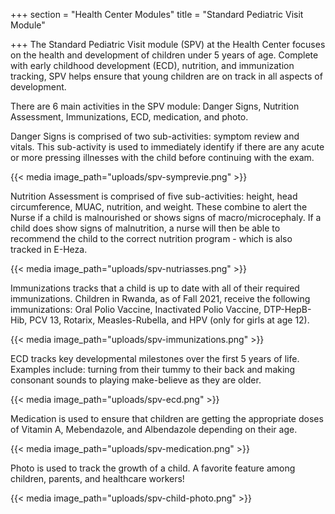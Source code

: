 +++
section = "Health Center Modules"
title = "Standard Pediatric Visit Module"

+++
The Standard Pediatric Visit module (SPV) at the Health Center focuses on the health and development of children under 5 years of age. Complete with early childhood development (ECD), nutrition, and immunization tracking, SPV helps ensure that young children are on track in all aspects of development.

There are 6 main activities in the SPV module: Danger Signs, Nutrition Assessment, Immunizations, ECD, medication, and photo.

Danger Signs is comprised of two sub-activities: symptom review and vitals. This sub-activity is used to immediately identify if there are any acute or more pressing illnesses with the child before continuing with the exam.

{{< media image_path="uploads/spv-symprevie.png" >}}

Nutrition Assessment is comprised of five sub-activities: height, head circumference, MUAC, nutrition, and weight. These combine to alert the Nurse if a child is malnourished or shows signs of macro/microcephaly. If a child does show signs of malnutrition, a nurse will then be able to recommend the child to the correct nutrition program - which is also tracked in E-Heza.

{{< media image_path="uploads/spv-nutriasses.png" >}}

Immunizations tracks that a child is up to date with all of their required immunizations. Children in Rwanda, as of Fall 2021, receive the following immunizations: Oral Polio Vaccine, Inactivated Polio Vaccine, DTP-HepB-Hib, PCV 13, Rotarix, Measles-Rubella, and HPV (only for girls at age 12).

{{< media image_path="uploads/spv-immunizations.png" >}}

ECD tracks key developmental milestones over the first 5 years of life. Examples include: turning from their tummy to their back and making consonant sounds to playing make-believe as they are older.

{{< media image_path="uploads/spv-ecd.png" >}}

Medication is used to ensure that children are getting the appropriate doses of Vitamin A, Mebendazole, and Albendazole depending on their age.

{{< media image_path="uploads/spv-medication.png" >}}

Photo is used to track the growth of a child. A favorite feature among children, parents, and healthcare workers!

{{< media image_path="uploads/spv-child-photo.png" >}}